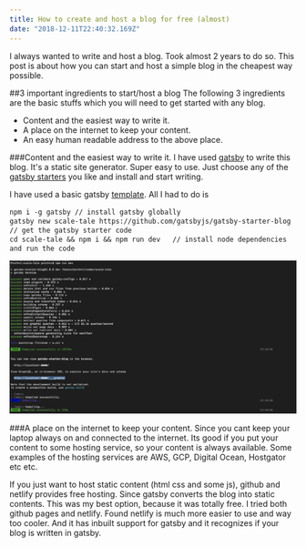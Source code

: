 ```yaml
---
title: How to create and host a blog for free (almost)
date: "2018-12-11T22:40:32.169Z"
---
```


I always wanted to write and host a blog. Took almost 2 years to do so. This post is about how you can start and host a simple blog in the cheapest way possible.

##3 important ingredients to start/host a blog
The following 3 ingredients are the basic stuffs which you will need to get started with any blog.

* Content and the easiest way to write it.
* A place on the internet to keep your content.
* An easy human readable address to the above place.

###Content and the easiest way to write it.
I have used [gatsby](https://www.gatsbyjs.org/) to write this blog. It's a static site generator. Super easy to use. Just choose any of the [gatsby starters](https://www.gatsbyjs.org/starters/?v=2) you like and install and start writing.

I have used a basic gatsby [template](https://www.gatsbyjs.org/starters/gatsby-starter-blog/). All I had to do is

    npm i -g gatsby // install gatsby globally
    gatsby new scale-tale https://github.com/gatsbyjs/gatsby-starter-blog   // get the gatsby starter code
    cd scale-tale && npm i && npm run dev   // install node dependencies and run the code

![Image](install-gatsby.png "Gatsby installation")

###A place on the internet to keep your content.
Since you cant keep your laptop always on and connected to the internet. Its good if you put your content to some hosting service, so your content is always available. Some examples of the hosting services are AWS, GCP, Digital Ocean, Hostgator etc etc.

If you just want to host static content (html css and some js), github and netlify provides free hosting. Since gatsby converts the blog into static contents. This was my best option, because it was totally free. I tried both github pages and netlify. Found netlify is much more easier to use and way too cooler. And it has inbuilt support for gatsby and it recognizes if your blog is written in gatsby.

